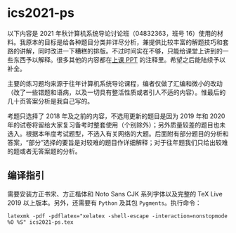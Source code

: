 # ics2021-ps

以下内容是 2021 年秋计算机系统导论讨论班（04832363，班号 16）使用的材料。我原本的目标是给各种题目分类并详尽分析，兼提供比较丰富的解题技巧和套路的讲解，同时改进一下糟糕的排版。不过时间实在不够，只能给课堂上讲到的一些东西予以解释。很多其他的内容都在[上课 PPT](https://wcpku.com/teaching/ics2021/index.html) 的注释里。希望之后能陆续予以补全。

主要的练习题均来源于往年计算机系统导论课程，编者仅做了汇编和微小的改动（改了一些错题和语病，以及一切具有整活性质或者引人不适的内容）。惟最后的几十页答案分析是我自己写的。

考题只选择了 2018 年及之前的内容，不选用更新的题目是因为 2019 年和 2020 年的试卷将留给大家复习备考时整套使用（个别除外）；另外质量较差的题目也未选入。根据本年度考试题型，不选入有关网络的大题。后面附有部分题目的分析和答案，“部分”选择的要旨是对较难的题目作详细解释；对于往年题我们只给出较难的题或者无答案题的分析。

## 编译指引

需要安装方正书宋、方正楷体和 Noto Sans CJK 系列字体以及完整的 TeX Live 2019 以上版本。另外，还需要有 ```Python``` 及其包 ```Pygments```。执行命令：

```
latexmk -pdf -pdflatex="xelatex -shell-escape -interaction=nonstopmode %O %S" ics2021-ps.tex
```
